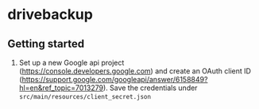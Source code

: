 # drivebackup

## Getting started
1) Set up a new Google api project (https://console.developers.google.com) and create an OAuth client ID (https://support.google.com/googleapi/answer/6158849?hl=en&ref_topic=7013279).
   Save the credentials under `src/main/resources/client_secret.json`